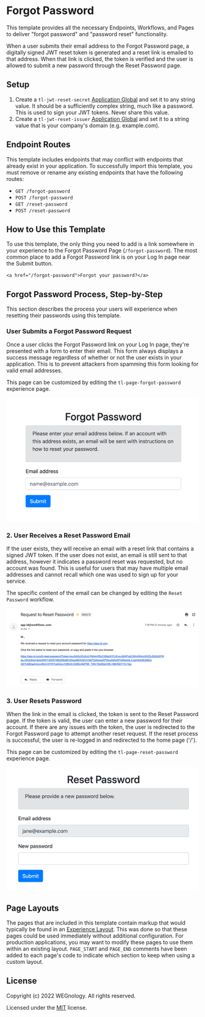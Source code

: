 # Forgot Password
This template provides all the necessary Endpoints, Workflows, and Pages to deliver "forgot password" and "password reset" functionality.

When a user submits their email address to the Forgot Password page, a digitally signed JWT reset token is generated and a reset link is emailed to that address. When that link is clicked, the token is verified and the user is allowed to submit a new password through the Reset Password page.

## Setup
1. Create a `tl-jwt-reset-secret` [Application Global](https://docs.app.wnology.io/applications/overview/#application-globals) and set it to any string value. It should be a sufficiently complex string, much like a password. This is used to sign your JWT tokens. Never share this value.
2. Create a `tl-jwt-reset-issuer` [Application Global](https://docs.app.wnology.io/applications/overview/#application-globals) and set it to a string value that is your company's domain (e.g. example.com).

## Endpoint Routes
This template includes endpoints that may conflict with endpoints that already exist in your application. To successfully import this template, you must remove or rename any existing endpoints that have the following routes:

* `GET /forgot-password`
* `POST /forgot-password`
* `GET /reset-password`
* `POST /reset-password`

## How to Use this Template
To use this template, the only thing you need to add is a link somewhere in your experience to the Forgot Password Page (`/forgot-password`). The most common place to add a Forgot Password link is on your Log In page near the Submit button.

```
<a href="/forgot-password">Forgot your password?</a>
```

## Forgot Password Process, Step-by-Step
This section describes the process your users will experience when resetting their passwords using this template.

### User Submits a Forgot Password Request
Once a user clicks the Forgot Password link on your Log In page, they're presented with a form to enter their email. This form always displays a success message regardless of whether or not the user exists in your application. This is to prevent attackers from spamming this form looking for valid email addresses.

This page can be customized by editing the `tl-page-forgot-password` experience page.

![Forgot Password Form](./forgot-password.png)

### 2. User Receives a Reset Password Email
If the user exists, they will receive an email with a reset link that contains a signed JWT token. If the user does not exist, an email is still sent to that address, however it indicates a password reset was requested, but no account was found. This is useful for users that may have multiple email addresses and cannot recall which one was used to sign up for your service.

The specific content of the email can be changed by editing the `Reset Password` workflow.

![Reset Email](./reset-email.png)

### 3. User Resets Password
When the link in the email is clicked, the token is sent to the Reset Password page. If the token is valid, the user can enter a new password for their account. If there are any issues with the token, the user is redirected to the Forgot Password page to attempt another reset request. If the reset process is successful, the user is re-logged in and redirected to the home page ('/').

This page can be customized by editing the `tl-page-reset-password` experience page.

![Reset Password Form](./reset-password-form.png)

## Page Layouts
The pages that are included in this template contain markup that would typically be found in an [Experience Layout](https://docs.app.wnology.io/experiences/views/#layouts). This was done so that these pages could be used immediately without additional configuration. For production applications, you may want to modify these pages to use them within an existing layout. `PAGE_START` and `PAGE_END` comments have been added to each page's code to indicate which section to keep when using a custom layout.

## License

Copyright (c) 2022 WEGnology. All rights reserved.

Licensed under the [MIT](https://github.com/WEGnology/wegnology-templates/blob/master/LICENSE.txt) license.